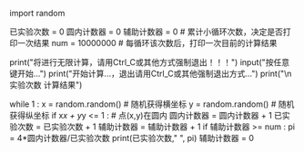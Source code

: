 import random

已实验次数 = 0
圆内计数器 = 0
辅助计数器 = 0                                    # 累计小循环次数，决定是否打印一次结果
num = 10000000                                  # 每循环该次数后，打印一次目前的计算结果

print("将进行无限计算，请用Ctrl_C或其他方式强制退出！！！")
input("按任意键开始...")
print("开始计算...，退出请用Ctrl_C或其他强制退出方式...")
print("\n实验次数        计算结果")

while 1 :
    x = random.random()                         # 随机获得横坐标
    y = random.random()                         # 随机获得纵坐标
    if x*x + y*y <= 1 :                         # 点(x,y)在圆内
        圆内计数器 = 圆内计数器 + 1
    已实验次数 = 已实验次数 + 1
    辅助计数器 = 辅助计数器 + 1
    if 辅助计数器 >= num :
        pi = 4*圆内计数器/已实验次数
        print(已实验次数,"   ", pi)
        辅助计数器 = 0
